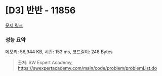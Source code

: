 # [D3] 반반 - 11856 

[문제 링크](https://swexpertacademy.com/main/code/problem/problemDetail.do?contestProbId=AXjS1GXqZ8gDFATi) 

### 성능 요약

메모리: 56,944 KB, 시간: 153 ms, 코드길이: 248 Bytes



> 출처: SW Expert Academy, https://swexpertacademy.com/main/code/problem/problemList.do